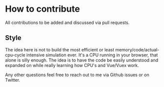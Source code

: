 # How to contribute

All contributions to be added and discussed via pull requests.

## Style

The idea here is not to build the most efficient or least memory/code/actual-cpu-cycle intensive simulation ever. It's a CPU running in your browser, that alone is silly enough. The idea is to have the code be easily understood and expanded on while really learning how CPU's and Vue/Vuex work.

Any other questions feel free to reach out to me via Github issues or on Twitter.